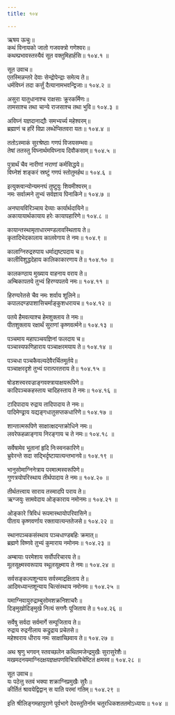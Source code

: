 ```yaml
---
title: १०४

---
```

ऋषय ऊचुः॥  
कथं विनायको जातो गजवक्त्रो गणेश्वरः॥  
कथम्प्रभावस्तस्यैवं सूत वक्तुमिहार्हसि॥ १०४.१ ॥  
  
सूत उवाच॥  
एतस्मिन्नन्तरे देवाः सेन्द्रोपेन्द्राः समेत्य ते॥  
धर्मविघ्नं तदा कर्त्तुं दैत्यानामभवन्द्विजाः॥ १०४.२ ॥  
  
असुरा यातुधानाश्च राक्षसाः क्रूरकर्मिणः॥  
तामसाश्च तथा चान्ये राजसाश्च तथा भुवि॥ १०४.३ ॥  
  
अविघ्नं यज्ञदानाद्यौः समभ्यर्च्य महेश्वरम्॥  
ब्रह्माणं च हरिं विप्रा लब्धेप्सितवरा यतः॥ १०४.४ ॥  
  
ततोऽस्माकं सुरश्रेष्ठाः गणपं विजयसम्भवः॥  
तेषां ततस्तु विघ्नार्थमविघ्नाय दिवौकसाम्॥ १०४.५ ॥  
  
पुत्रार्थं चैव नारीणां नराणां कर्मसिद्धये॥  
विघ्नेशं शङ्करं स्रष्टुं गणपं स्तोतुमर्हथ॥ १०४.६ ॥  
  
इत्युक्त्वान्योन्यमनघं तुष्टुवुः शिवमीश्वरम्॥  
नमः सर्वात्मने तुभ्यं सर्वज्ञाय पिनाकिने॥ १०४.७ ॥  
  
अनघायविरिञ्चाय देव्याः कार्यार्थदायिने॥  
अकायायार्थकायाय हरेः कायापहारिणे॥ १०४.८ ॥  
  
कायान्तस्थामृताधारमण्डलावस्थिताय ते॥  
कृतादिभेदकालाय कालवेगाय ते नमः॥ १०४.९ ॥  
  
कालाग्निरुद्ररुपाय धर्माद्यष्टपदाय च॥  
कालीविशुद्धदेहाय कालिकाकारणाय ते॥ १०४.१० ॥  
  
कालकण्ठाय मुख्याय वाहनाय वराय ते॥  
अम्बिकापतये तुभ्यं हिरण्यपतये नमः॥ १०४.११ ॥  
  
हिरण्यरेतसे चैव नमः शर्वाय शूलिने॥  
कपालदण्डपाशासिचर्माङ्कुशधरायच॥ १०४.१२ ॥  
  
पतये हैमवत्याश्च हेमशुक्लाय ते नमः॥  
पीतशुक्लाय रक्षार्थं सुराणां कृष्णवर्त्मने॥ १०४.१३ ॥  
  
पञ्चमाय महापञ्चयज्ञिनां फलदाय च॥  
पञ्चास्यफणिहाराय पञ्चाक्षरमयाय ते॥ १०४.१४ ॥  
  
पञ्चधा पञ्चकैवल्यदेवैरर्चितमूर्तये॥  
पञ्चाक्षरदृशे तुभ्यं परात्परतराय ते॥ १०४.१५ ॥  
  
षोडशस्वरवज्राङ्गवक्त्रायाक्षयरूपिणे॥  
कादिपञ्चकहस्ताय चादिहस्ताय ते नमः॥ १०४.१६ ॥  
  
टादिपादाय रुद्राय तादिपादाय ते नमः॥  
पादिमेण्ढ्राय यद्यङ्गधातुसप्तकधारिणे॥ १०४.१७ ॥  
  
शान्तात्मरूपिणे साक्षात्क्षदन्तक्रोधिने नमः॥  
लवरेफहळाङ्गाय निरङ्गाय च ते नमः॥ १०४.१८ ॥  
  
सर्वेषामेव भूतानां हृदि निःस्वनकारिणे॥  
भ्रुवेरन्ते सदा सद्भिर्दृष्टायात्यन्तभानवे॥ १०४.१९ ॥  
  
भानुसोमाग्निनेत्राय परमात्मस्वरूपिणे॥  
गुणत्रयोपरिस्थाय तीर्थपादाय ते नमः॥ १०४.२० ॥  
  
तीर्थतत्त्वाय साराय तस्मादपि पराय ते॥  
ऋग्जयुः सामवेदाय ओङ्काराय नमोनमः॥ १०४.२१ ॥  
  
ओङ्कारे त्रिविधं रूपमास्थायोपरिवासिने॥  
पीताय कृष्णवर्णाय रक्तायात्यन्ततेजसे॥ १०४.२२ ॥  
  
स्थानपञ्चकसंस्थाय पञ्चधाण्डबहिः क्रमात्॥  
ब्रह्मणे विष्णवे तुभ्यं कुमाराय नमोनमः॥ १०४.२३ ॥  
  
अम्बायाः परमेशाय सर्वोपरिचारय ते॥  
मूलसूक्ष्मस्वरूपाय स्थूलसूक्ष्माय ते नमः॥ १०४.२४ ॥  
  
सर्वसङ्कल्पशून्याय सर्वस्माद्रक्षिताय ते॥  
आदिमध्यान्तशून्याय चित्संस्थाय नमोनमः॥ १०४.२५ ॥  
  
यमाग्निवायुरुद्राम्बुसोमशक्रनिशाचरैः॥  
दिङ्मुखोदिङ्मुखे नित्यं सगणैः पूजिताय ते॥ १०४.२६ ॥  
  
सर्वेषु सर्वदा सर्वमार्गे सम्पूजिताय ते॥  
रुद्राय रुद्रनीलाय कद्रुद्राय प्रचेतसे॥  
महेश्वराय धीराय नमः साक्षाच्छिवाय ते॥ १०४.२७ ॥  
  
अथ श्रृणु भगवन् स्तवच्छलेन कथितमजेन्द्रमुखैः सुरासुरेशैः॥  
मखमदनयमाग्निदक्षयज्ञक्षपणविचित्रविचेष्टितं क्षमस्व॥ १०४.२८ ॥  
  
सूत उवाच॥  
यः पठेत्तु स्तवं भक्या शक्राग्निप्रमुखैः सुरैः॥  
कीर्तितं श्रावयेद्विद्वान् स याति परमां गतिम्॥ १०४.२९ ॥  
  
इति श्रीलिङ्गमहापुराणे पूर्वभागे देवस्तुतिर्नाम चतुरधिकशततमोऽध्यायः॥ १०४ ॥